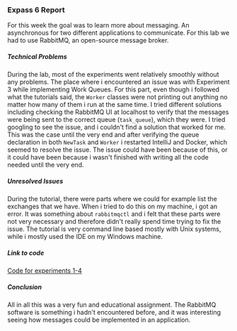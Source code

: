 ### Expass 6 Report

For this week the goal was to learn more about messaging. An asynchronous for two different applications to communicate. For this lab we had to use RabbitMQ, an open-source message broker.

##### Technical Problems
During the lab, most of the experiments went relatively smoothly without any problems. The place where i encountered an issue was with Experiment 3 while implementing Work Queues. For this part, even though i followed what the tutorials said, the `Worker` classes were not printing out anything no matter how many of them i run at the same time.  I tried different solutions including checking the RabbitMQ UI at localhost to verify that the messages were being sent to the correct queue (`task_queue`), which they were. I tried googling to see the issue, and i couldn't find a solution that worked for me.  This was the case until the very end and after verifying the queue declaration in both `NewTask` and `Worker` i restarted IntelliJ and Docker, which seemed to resolve the issue. The issue could have been because of this, or it could have been because i wasn't finished with writing all the code needed until the very end.

##### Unresolved Issues
During the tutorial, there were parts where we could for example list the exchanges that we have. When i tried to do this on my machine, i got an error. It was something about `rabbitmqctl` and i felt that these parts were not very necessary and therefore didn't really spend time trying to fix the issue. The tutorial is very command line based mostly with Unix systems, while i mostly used the IDE on my Windows machine.

##### Link to code
[Code for experiments 1-4]()

##### Conclusion
All in all this was a very fun and educational assignment. The RabbitMQ software is something i hadn't encountered before, and it was interesting seeing how messages could be implemented in an application.